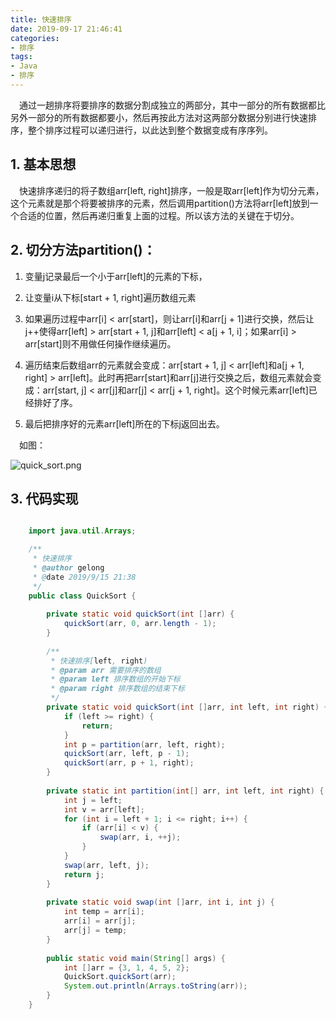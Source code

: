 ```yaml
---
title: 快速排序
date: 2019-09-17 21:46:41
categories:
- 排序
tags:
- Java
- 排序
---
```

&emsp;通过一趟排序将要排序的数据分割成独立的两部分，其中一部分的所有数据都比另外一部分的所有数据都要小，然后再按此方法对这两部分数据分别进行快速排序，整个排序过程可以递归进行，以此达到整个数据变成有序序列。
<!-- more -->
## 1. 基本思想
&emsp;快速排序递归的将子数组arr[left, right]排序，一般是取arr[left]作为切分元素，这个元素就是那个将要被排序的元素，然后调用partition()方法将arr[left]放到一个合适的位置，然后再递归重复上面的过程。所以该方法的关键在于切分。
## 2. 切分方法partition()：
1. 变量j记录最后一个小于arr[left]的元素的下标，

2. 让变量i从下标[start + 1, right]遍历数组元素

3. 如果遍历过程中arr[i] < arr[start]，则让arr[i]和arr[j + 1]进行交换，然后让j++使得arr[left] > arr[start + 1, j]和arr[left] < a[j + 1, i]；如果arr[i] > arr[start]则不用做任何操作继续遍历。
4. 遍历结束后数组arr的元素就会变成：arr[start + 1, j] < arr[left]和a[j + 1, right] > arr[left]。此时再把arr[start]和arr[j]进行交换之后，数组元素就会变成：arr[start, j] < arr[j]和arr[j] < arr[j + 1, right]。这个时候元素arr[left]已经排好了序。
5. 最后把排序好的元素arr[left]所在的下标j返回出去。

&emsp;如图：

![quick_sort.png](http://ww1.sinaimg.cn/large/b1bbb565gy1g72y7j4vjkj207305b0sr.jpg)

## 3. 代码实现
```java

	import java.util.Arrays;

	/**
	 * 快速排序
	 * @author gelong
	 * @date 2019/9/15 21:38
	 */
	public class QuickSort {
	
	    private static void quickSort(int []arr) {
	        quickSort(arr, 0, arr.length - 1);
	    }
	
	    /**
	     * 快速排序[left, right)
	     * @param arr 需要排序的数组
	     * @param left 排序数组的开始下标
	     * @param right 排序数组的结束下标
	     */
	    private static void quickSort(int []arr, int left, int right) {
	        if (left >= right) {
	            return;
	        }
	        int p = partition(arr, left, right);
	        quickSort(arr, left, p - 1);
	        quickSort(arr, p + 1, right);
	    }
	
	    private static int partition(int[] arr, int left, int right) {
	        int j = left;
	        int v = arr[left];
	        for (int i = left + 1; i <= right; i++) {
	            if (arr[i] < v) {
	                swap(arr, i, ++j);
	            }
	        }
	        swap(arr, left, j);
	        return j;
	    }
	
	    private static void swap(int []arr, int i, int j) {
	        int temp = arr[i];
	        arr[i] = arr[j];
	        arr[j] = temp;
	    }
	
	    public static void main(String[] args) {
	        int []arr = {3, 1, 4, 5, 2};
	        QuickSort.quickSort(arr);
	        System.out.println(Arrays.toString(arr));
	    }
	}
```